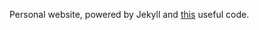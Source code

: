 Personal website, powered by Jekyll and [this](https://github.com/barryclark/jekyll-now) useful code.
